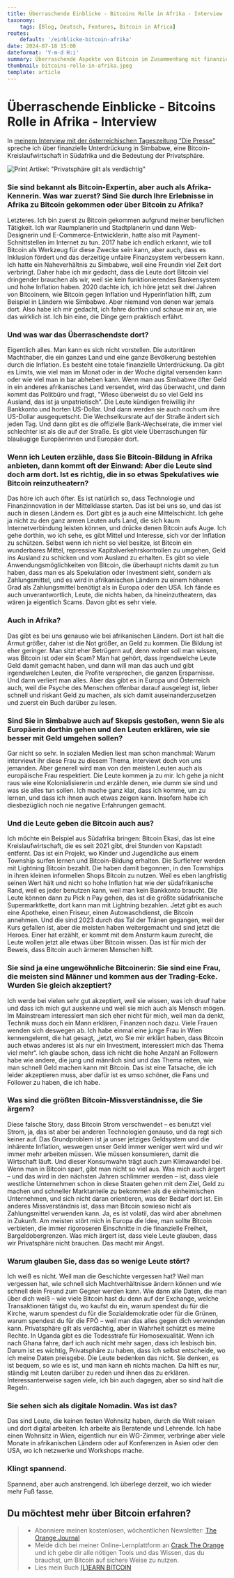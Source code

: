 ```yaml
---
title: Überraschende Einblicke - Bitcoins Rolle in Afrika - Interview
taxonomy:
    tags: [Blog, Deutsch, Features, Bitcoin in Africa]
routes:
    default: '/einblicke-bitcoin-afrika'
date: 2024-07-18 15:00
dateformat: 'Y-m-d H:i'
summary: Überraschende Aspekte von Bitcoin im Zusammenhang mit finanzieller Unterdrückung, Kreislaufwirtschaft und Privatsphäre in Afrika.
thumbnail: bitcoins-rolle-in-afrika.jpeg
template: article
---
```


# Überraschende Einblicke - Bitcoins Rolle in Afrika - Interview

In [meinem Interview mit der österreichischen Tageszeitung "Die Presse"](https://www.diepresse.com/18509999/bitcoin-expertin-anita-posch-es-gibt-viele-ueberraschungen-fuer-blauaeugige-europaeer) spreche ich über finanzielle Unterdrückung in Simbabwe, eine Bitcoin-Kreislaufwirtschaft in Südafrika und die Bedeutung der Privatsphäre. 

![Print Artikel: "Privatsphäre gilt als verdächtig"](_240611-diePresse-Interview.jpeg)

### Sie sind bekannt als Bitcoin-Expertin, aber auch als Afrika-Kennerin. Was war zuerst? Sind Sie durch Ihre Erlebnisse in Afrika zu Bitcoin gekommen oder über Bitcoin zu Afrika?

Letzteres. Ich bin zuerst zu Bitcoin gekommen aufgrund meiner beruflichen Tätigkeit. Ich war Raumplanerin und Stadtplanerin und dann Web-Designerin und E-Commerce-Entwicklerin, hatte also mit Payment-Schnittstellen im Internet zu tun. 2017 habe ich endlich erkannt, wie toll Bitcoin als Werkzeug für diese Zwecke sein kann, aber auch, dass es Inklusion fördert und das derzeitige unfaire Finanzsystem verbessern kann. Ich hatte ein Naheverhältnis zu Simbabwe, weil eine Freundin viel Zeit dort verbringt. Daher habe ich mir gedacht, dass die Leute dort Bitcoin viel dringender brauchen als wir, weil sie kein funktionierendes Bankensystem und hohe Inflation haben. 2020 dachte ich, ich höre jetzt seit drei Jahren von Bitcoinern, wie Bitcoin gegen Inflation und Hyperinflation hilft, zum Beispiel in Ländern wie Simbabwe. Aber niemand von denen war jemals dort. Also habe ich mir gedacht, ich fahre dorthin und schaue mir an, wie das wirklich ist. Ich bin eine, die Dinge gern praktisch erfährt.

### Und was war das Überraschendste dort?

Eigentlich alles. Man kann es sich nicht vorstellen. Die autoritären Machthaber, die ein ganzes Land und eine ganze Bevölkerung bestehlen durch die Inflation. Es besteht eine totale finanzielle Unterdrückung. Da gibt es Limits, wie viel man im Monat oder in der Woche digital versenden kann oder wie viel man in bar abheben kann. Wenn man aus Simbabwe öfter Geld in ein anderes afrikanisches Land versendet, wird das überwacht, und dann kommt das Politbüro und fragt, "Wieso überweist du so viel Geld ins Ausland, das ist ja unpatriotisch”. Die Leute kündigen freiwillig ihr Bankkonto und horten US-Dollar. Und dann werden sie auch noch um ihre US-Dollar ausgequetscht. Die Wechselkursrate auf der Straße ändert sich jeden Tag. Und dann gibt es die offizielle Bank-Wechselrate, die immer viel schlechter ist als die auf der Straße. Es gibt viele Überraschungen für blauäugige Europäerinnen und Europäer dort. 
### Wenn ich Leuten erzähle, dass Sie Bitcoin-Bildung in Afrika anbieten, dann kommt oft der Einwand: Aber die Leute sind doch arm dort. Ist es richtig, die in so etwas Spekulatives wie Bitcoin reinzutheatern?

Das höre ich auch öfter. Es ist natürlich so, dass Technologie und Finanzinnovation in der Mittelklasse starten. Das ist bei uns so, und das ist auch in diesen Ländern es. Dort gibt es ja auch eine Mittelschicht. Ich gehe ja nicht zu den ganz armen Leuten aufs Land, die sich kaum Internetverbindung leisten können, und drücke denen Bitcoin aufs Auge. Ich gehe dorthin, wo ich sehe, es gibt Mittel und Interesse, sich vor der Inflation zu schützen. Selbst wenn ich nicht so viel besitze, ist Bitcoin ein wunderbares Mittel, repressive Kapitalverkehrskontrollen zu umgehen, Geld ins Ausland zu schicken und vom Ausland zu erhalten. Es gibt so viele Anwendungsmöglichkeiten von Bitcoin, die überhaupt nichts damit zu tun haben, dass man es als Spekulation oder Investment sieht, sondern als Zahlungsmittel, und es wird in afrikanischen Ländern zu einem höheren Grad als Zahlungsmittel benötigt als in Europa oder den USA. Ich fände es auch unverantwortlich, Leute, die nichts haben, da hineinzutheatern, das wären ja eigentlich Scams. Davon gibt es sehr viele. 

### Auch in Afrika? 

Das gibt es bei uns genauso wie bei afrikanischen Ländern. Dort ist halt die Armut größer, daher ist die Not größer, an Geld zu kommen. Die Bildung ist eher geringer. Man sitzt eher Betrügern auf, denn woher soll man wissen, was Bitcoin ist oder ein Scam? Man hat gehört, dass irgendwelche Leute Geld damit gemacht haben, und dann will man das auch und gibt irgendwelchen Leuten, die Profite versprechen, die ganzen Ersparnisse. Und dann verliert man alles. Aber das gibt es in Europa und Österreich auch, weil die Psyche des Menschen offenbar darauf ausgelegt ist, lieber schnell und riskant Geld zu machen, als sich damit auseinanderzusetzen und zuerst ein Buch darüber zu lesen. 

### Sind Sie in Simbabwe auch auf Skepsis gestoßen, wenn Sie als Europäerin dorthin gehen und den Leuten erklären, wie sie besser mit Geld umgehen sollen?

Gar nicht so sehr. In sozialen Medien liest man schon manchmal: Warum interviewt ihr diese Frau zu diesem Thema, interviewt doch von uns jemanden. Aber generell wird man von den meisten Leuten auch als europäische Frau respektiert. Die Leute kommen ja zu mir. Ich gehe ja nicht raus wie eine Kolonialisiererin und erzähle denen, wie dumm sie sind und was sie alles tun sollen. Ich mache ganz klar, dass ich komme, um zu lernen, und dass ich ihnen auch etwas zeigen kann. Insofern habe ich diesbezüglich noch nie negative Erfahrungen gemacht. 

### Und die Leute geben die Bitcoin auch aus?

Ich möchte ein Beispiel aus Südafrika bringen: Bitcoin Ekasi, das ist eine Kreislaufwirtschaft, die es seit 2021 gibt, drei Stunden von Kapstadt entfernt. Das ist ein Projekt, wo Kinder und Jugendliche aus einem Township surfen lernen und Bitcoin-Bildung erhalten. Die Surflehrer werden mit Lightning Bitcoin bezahlt. Die haben damit begonnen, in den Townships in ihren kleinen informellen Shops Bitcoin zu nutzen. Weil es eben langfristig seinen Wert hält und nicht so hohe Inflation hat wie der südafrikanische Rand, weil es jeder benutzen kann, weil man kein Bankkonto braucht. Die Leute können dann zu Pick n Pay gehen, das ist die größte südafrikanische Supermarktkette, dort kann man mit Lightning bezahlen. Jetzt gibt es auch eine Apotheke, einen Friseur, einen Autowaschdienst, die Bitcoin annehmen. Und die sind 2023 durch das Tal der Tränen gegangen, weil der Kurs gefallen ist, aber die meisten haben weitergemacht und sind jetzt die Heroes. Einer hat erzählt, er kommt mit dem Ansturm kaum zurecht, die Leute wollen jetzt alle etwas über Bitcoin wissen. Das ist für mich der Beweis, dass Bitcoin auch ärmeren Menschen hilft. 

### Sie sind ja eine ungewöhnliche Bitcoinerin: Sie sind eine Frau, die meisten sind Männer und kommen aus der Trading-Ecke. Wurden Sie gleich akzeptiert?

Ich werde bei vielen sehr gut akzeptiert, weil sie wissen, was ich drauf habe und dass ich mich gut auskenne und weil sie mich auch als Mensch mögen. Im Mainstream interessiert man sich eher nicht für mich, weil man da denkt, Technik muss doch ein Mann erklären, Finanzen noch dazu. Viele Frauen wenden sich deswegen ab. Ich habe einmal eine junge Frau in Wien kennengelernt, die hat gesagt, „jetzt, wo Sie mir erklärt haben, dass Bitcoin auch etwas anderes ist als nur ein Investment, interessiert mich das Thema viel mehr“. Ich glaube schon, dass ich nicht die hohe Anzahl an Followern habe wie andere, die jung und männlich sind und das Thema reiten, wie man schnell Geld machen kann mit Bitcoin. Das ist eine Tatsache, die ich leider akzeptieren muss, aber dafür ist es umso schöner, die Fans und Follower zu haben, die ich habe.

### Was sind die größten Bitcoin-Missverständnisse, die Sie ärgern?

Diese falsche Story, dass Bitcoin Strom verschwendet – es benutzt viel Strom, ja, das ist aber bei anderen Technologien genauso, und da regt sich keiner auf. Das Grundproblem ist ja unser jetziges Geldsystem und die inhärente Inflation, weswegen unser Geld immer weniger wert wird und wir immer mehr arbeiten müssen. Wie müssen konsumieren, damit die Wirtschaft läuft. Und dieser Konsumwahn trägt auch zum Klimawandel bei. Wenn man in Bitcoin spart, gibt man nicht so viel aus. Was mich auch ärgert – und das wird in den nächsten Jahren schlimmer werden – ist, dass viele westliche Unternehmen schon in diese Staaten gehen mit dem Ziel, Geld zu machen und schneller Marktanteile zu bekommen als die einheimischen Unternehmen, und sich nicht daran orientieren, was der Bedarf dort ist. Ein anderes Missverständnis ist, dass man Bitcoin sowieso nicht als Zahlungsmittel verwenden kann. Ja, es ist volatil, das wird aber abnehmen in Zukunft. Am meisten stört mich in Europa die Idee, man sollte Bitcoin verbieten, die immer rigoroseren Einschnitte in die finanzielle Freiheit, Bargeldobergrenzen. Was mich ärgert ist, dass viele Leute glauben, dass wir Privatsphäre nicht brauchen. Das macht mir Angst. 

### Warum glauben Sie, dass das so wenige Leute stört?

Ich weiß es nicht. Weil man die Geschichte vergessen hat? Weil man vergessen hat, wie schnell sich Machtverhältnisse ändern können und wie schnell dein Freund zum Gegner werden kann. Wie dann alle Daten, die man über dich weiß – wie viele Bitcoin hast du denn auf der Exchange, welche Transaktionen tätigst du, wo kaufst du ein, warum spendest du für die Kirche, warum spendest du für die Sozialdemokratie oder für die Grünen, warum spendest du für die FPÖ – weil man das alles gegen dich verwenden kann. Privatsphäre gilt als verdächtig, aber in Wahrheit schützt es meine Rechte. In Uganda gibt es die Todesstrafe für Homosexualität. Wenn ich nach Ghana fahre, darf ich auch nicht mehr sagen, dass ich lesbisch bin. Darum ist es wichtig, Privatsphäre zu haben, dass ich selbst entscheide, wo ich meine Daten preisgebe. Die Leute bedenken das nicht. Sie denken, es ist bequem, so wie es ist, und man kann eh nichts machen. Da hilft es nur, ständig mit Leuten darüber zu reden und ihnen das zu erklären. Interessanterweise sagen viele, ich bin auch dagegen, aber so sind halt die Regeln. 

### Sie sehen sich als digitale Nomadin. Was ist das?

Das sind Leute, die keinen festen Wohnsitz haben, durch die Welt reisen und dort digital arbeiten. Ich arbeite als Beratende und Lehrende. Ich habe einen Wohnsitz in Wien, eigentlich nur ein WG-Zimmer, verbringe aber viele Monate in afrikanischen Ländern oder auf Konferenzen in Asien oder den USA, wo ich netzwerke und Workshops mache.
 
### Klingt spannend. 

Spannend, aber auch anstrengend. Ich überlege derzeit, wo ich wieder mehr Fuß fasse.

## Du möchtest mehr über Bitcoin erfahren? 

> * Abonniere meinen kostenlosen, wöchentlichen Newsletter: [The Orange Journal](https://anita.link/news)
> * Melde dich bei meiner Online-Lernplattform an [Crack The Orange](https://cracktheorange.com) und ich gebe dir alle nötigen Tools und das Wissen, das du brauchst, um Bitcoin auf sichere Weise zu nutzen.
> * Lies mein Buch [(L)EARN BITCOIN](https://learnbitcoin.link/)


